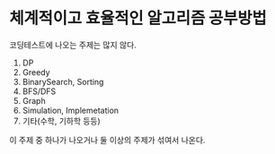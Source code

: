 # 체계적이고 효율적인 알고리즘 공부방법

코딩테스트에 나오는 주제는 많지 않다.
1. DP
2. Greedy
3. BinarySearch, Sorting
4. BFS/DFS
5. Graph
6. Simulation, Implemetation
7. 기타(수학, 기하학 등등)

이 주제 중 하나가 나오거나 둘 이상의 주제가 섞여서 나온다.
